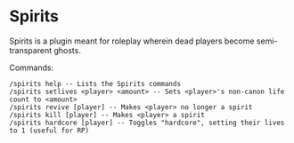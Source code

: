 # Spirits

Spirits is a plugin meant for roleplay wherein dead players become semi-transparent ghosts.

Commands:

    /spirits help -- Lists the Spirits commands
    /spirits setlives <player> <amount> -- Sets <player>'s non-canon life count to <amount>
    /spirits revive [player] -- Makes <player> no longer a spirit
    /spirits kill [player] -- Makes <player> a spirit
    /spirits hardcore [player] -- Toggles "hardcore", setting their lives to 1 (useful for RP)
    